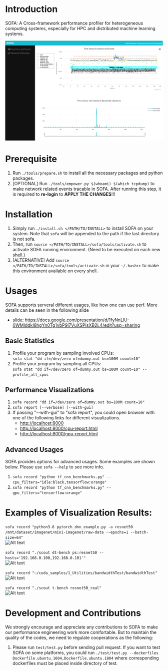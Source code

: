 # Introduction
SOFA: A Cross-framework performance profiler for heterogeneous computing systems, especially for HPC and distributed machine learning systems.

![Alt text](./figures/sofa.png)
    
# Prerequisite
1. Run `./tools/prepare.sh` to install all the necessary packages and python packages.
2. [OPTIONAL] Run `./tools/empower.py $(whoami) $(which tcpdump)` to make network related events tracable in SOFA. After running this step, it is required to __re-login__ to __APPLY THE CHANGES__!!!

# Installation
1. Simply run `./install.sh </PATH/TO/INSTALL>` to install SOFA on your system. Note that `sofa` will be appended to the path if the last directory is not sofa.
2. Then, run `source </PATH/TO/INSTALL>/sofa/tools/activate.sh` to activate SOFA running environment. (Need to be executed on each new shell.)
3. [ALTERNATIVE] Add `source </PATH/TO/INSTALL>/sofa/tools/activate.sh` in your `~/.bashrc` to make this environment available on every shell.

# Usages
SOFA supports serveral different usages, like how one can use perf. More details can be seen in the following slide   
* slide: https://docs.google.com/presentation/d/1fyNnLlU-0WMIddkI8hgYn0Tg1vbP9i7VuXSPIsXB2L4/edit?usp=sharing   



## Basic Statistics
1. Profile your program by sampling involved CPUs:   
    `sofa stat "dd if=/dev/zero of=dummy.out bs=100M count=10"`    
2. Profile your program by sampling all CPUs:   
    `sofa stat "dd if=/dev/zero of=dummy.out bs=100M count=10" --profile_all_cpus`   


## Performance Visualizations
1. `sofa record "dd if=/dev/zero of=dummy.out bs=100M count=10"`
2. `sofa report [--verbose] [--with-gui]` 
3.  If passing "--with-gui" to "sofa report", you could open browser with one of the following links for different visualizations.
    * [http://localhost:8000](http://localhost:8000)
    * [http://localhost:8000/cpu-report.html](http://localhost:8000/cpu-report.html)
    * [http://localhost:8000/gpu-report.html](http://localhost:8000/gpu-report.html)


## Advanced Usages
SOFA provides options for advanced usages. Some examples are shown below. Please use `sofa --help` to see more info.  
1. `sofa record "python tf_cnn_benchmarks.py" --cpu_filters="idle:black,tensorflow:orange"`   
2. `sofa record "python tf_cnn_benchmarks.py" --gpu_filters="tensorflow:orange"`  


# Examples of Visualization Results:
`sofa record "python3.6 pytorch_dnn_example.py -a resnet50 /mnt/dataset/imagenet/mini-imagenet/raw-data --epochs=1 --batch-size=64"`   
![Alt text](./figures/pytorch_resnet50.png)

`sofa record "./scout dt-bench ps:resnet50 --hosts='192.168.0.100,192.168.0.101'"`   
![Alt text](./figures/sofa_network.png)

`sofa record "~/cuda_samples/1_Utilities/bandwidthTest/bandwidthTest"`  
![Alt text](./figures/bandwidth.png)

`sofa record "./scout t-bench resnet50_real"`   
![Alt text](./figures/realdata.png)


# Development and Contributions
We strongly encourage and appreciate any contributions to SOFA to make our performance engineering work more comfortable. 
But to maintain the quality of the codes, we need to regulate cooperations as the following:   
1. Please run `test/test.py` before sending pull request. If you want to test SOFA on some platforms, you could run `./test/test.py --dockerfiles Dockerfile.ubuntu.1604,Dockerfile.ubuntu.1804` where corresponding dockerfiles must be placed inside directory of test.
